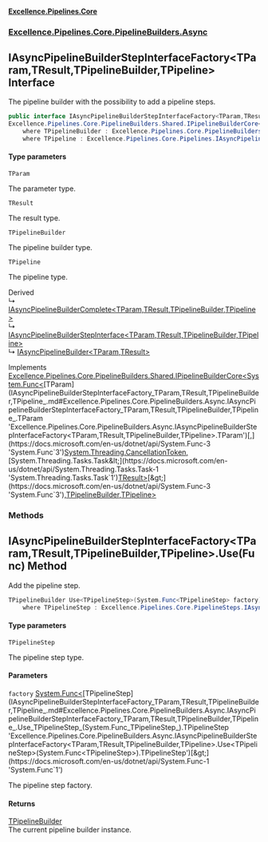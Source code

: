 #### [Excellence.Pipelines.Core](Excellence.Pipelines.md 'Excellence.Pipelines')
### [Excellence.Pipelines.Core.PipelineBuilders.Async](Excellence.Pipelines.md#Excellence.Pipelines.Core.PipelineBuilders.Async 'Excellence.Pipelines.Core.PipelineBuilders.Async')

## IAsyncPipelineBuilderStepInterfaceFactory<TParam,TResult,TPipelineBuilder,TPipeline> Interface

The pipeline builder with the possibility to add a pipeline steps.

```csharp
public interface IAsyncPipelineBuilderStepInterfaceFactory<TParam,TResult,out TPipelineBuilder,out TPipeline> :
Excellence.Pipelines.Core.PipelineBuilders.Shared.IPipelineBuilderCore<System.Func<TParam, System.Threading.CancellationToken, System.Threading.Tasks.Task<TResult>>, TPipelineBuilder, TPipeline>
    where TPipelineBuilder : Excellence.Pipelines.Core.PipelineBuilders.Async.IAsyncPipelineBuilderStepInterfaceFactory<TParam, TResult, TPipelineBuilder, TPipeline>
    where TPipeline : Excellence.Pipelines.Core.Pipelines.IAsyncPipeline<TParam, TResult>
```
#### Type parameters

<a name='Excellence.Pipelines.Core.PipelineBuilders.Async.IAsyncPipelineBuilderStepInterfaceFactory_TParam,TResult,TPipelineBuilder,TPipeline_.TParam'></a>

`TParam`

The parameter type.

<a name='Excellence.Pipelines.Core.PipelineBuilders.Async.IAsyncPipelineBuilderStepInterfaceFactory_TParam,TResult,TPipelineBuilder,TPipeline_.TResult'></a>

`TResult`

The result type.

<a name='Excellence.Pipelines.Core.PipelineBuilders.Async.IAsyncPipelineBuilderStepInterfaceFactory_TParam,TResult,TPipelineBuilder,TPipeline_.TPipelineBuilder'></a>

`TPipelineBuilder`

The pipeline builder type.

<a name='Excellence.Pipelines.Core.PipelineBuilders.Async.IAsyncPipelineBuilderStepInterfaceFactory_TParam,TResult,TPipelineBuilder,TPipeline_.TPipeline'></a>

`TPipeline`

The pipeline type.

Derived  
&#8627; [IAsyncPipelineBuilderComplete&lt;TParam,TResult,TPipelineBuilder,TPipeline&gt;](IAsyncPipelineBuilderComplete_TParam,TResult,TPipelineBuilder,TPipeline_.md 'Excellence.Pipelines.Core.PipelineBuilders.Async.IAsyncPipelineBuilderComplete<TParam,TResult,TPipelineBuilder,TPipeline>')  
&#8627; [IAsyncPipelineBuilderStepInterface&lt;TParam,TResult,TPipelineBuilder,TPipeline&gt;](IAsyncPipelineBuilderStepInterface_TParam,TResult,TPipelineBuilder,TPipeline_.md 'Excellence.Pipelines.Core.PipelineBuilders.Async.IAsyncPipelineBuilderStepInterface<TParam,TResult,TPipelineBuilder,TPipeline>')  
&#8627; [IAsyncPipelineBuilder&lt;TParam,TResult&gt;](IAsyncPipelineBuilder_TParam,TResult_.md 'Excellence.Pipelines.Core.PipelineBuilders.IAsyncPipelineBuilder<TParam,TResult>')

Implements [Excellence.Pipelines.Core.PipelineBuilders.Shared.IPipelineBuilderCore&lt;](IPipelineBuilderCore_TPipelineDelegate,TPipelineBuilder,TPipeline_.md 'Excellence.Pipelines.Core.PipelineBuilders.Shared.IPipelineBuilderCore<TPipelineDelegate,TPipelineBuilder,TPipeline>')[System.Func&lt;](https://docs.microsoft.com/en-us/dotnet/api/System.Func-3 'System.Func`3')[TParam](IAsyncPipelineBuilderStepInterfaceFactory_TParam,TResult,TPipelineBuilder,TPipeline_.md#Excellence.Pipelines.Core.PipelineBuilders.Async.IAsyncPipelineBuilderStepInterfaceFactory_TParam,TResult,TPipelineBuilder,TPipeline_.TParam 'Excellence.Pipelines.Core.PipelineBuilders.Async.IAsyncPipelineBuilderStepInterfaceFactory<TParam,TResult,TPipelineBuilder,TPipeline>.TParam')[,](https://docs.microsoft.com/en-us/dotnet/api/System.Func-3 'System.Func`3')[System.Threading.CancellationToken](https://docs.microsoft.com/en-us/dotnet/api/System.Threading.CancellationToken 'System.Threading.CancellationToken')[,](https://docs.microsoft.com/en-us/dotnet/api/System.Func-3 'System.Func`3')[System.Threading.Tasks.Task&lt;](https://docs.microsoft.com/en-us/dotnet/api/System.Threading.Tasks.Task-1 'System.Threading.Tasks.Task`1')[TResult](IAsyncPipelineBuilderStepInterfaceFactory_TParam,TResult,TPipelineBuilder,TPipeline_.md#Excellence.Pipelines.Core.PipelineBuilders.Async.IAsyncPipelineBuilderStepInterfaceFactory_TParam,TResult,TPipelineBuilder,TPipeline_.TResult 'Excellence.Pipelines.Core.PipelineBuilders.Async.IAsyncPipelineBuilderStepInterfaceFactory<TParam,TResult,TPipelineBuilder,TPipeline>.TResult')[&gt;](https://docs.microsoft.com/en-us/dotnet/api/System.Threading.Tasks.Task-1 'System.Threading.Tasks.Task`1')[&gt;](https://docs.microsoft.com/en-us/dotnet/api/System.Func-3 'System.Func`3')[,](IPipelineBuilderCore_TPipelineDelegate,TPipelineBuilder,TPipeline_.md 'Excellence.Pipelines.Core.PipelineBuilders.Shared.IPipelineBuilderCore<TPipelineDelegate,TPipelineBuilder,TPipeline>')[TPipelineBuilder](IAsyncPipelineBuilderStepInterfaceFactory_TParam,TResult,TPipelineBuilder,TPipeline_.md#Excellence.Pipelines.Core.PipelineBuilders.Async.IAsyncPipelineBuilderStepInterfaceFactory_TParam,TResult,TPipelineBuilder,TPipeline_.TPipelineBuilder 'Excellence.Pipelines.Core.PipelineBuilders.Async.IAsyncPipelineBuilderStepInterfaceFactory<TParam,TResult,TPipelineBuilder,TPipeline>.TPipelineBuilder')[,](IPipelineBuilderCore_TPipelineDelegate,TPipelineBuilder,TPipeline_.md 'Excellence.Pipelines.Core.PipelineBuilders.Shared.IPipelineBuilderCore<TPipelineDelegate,TPipelineBuilder,TPipeline>')[TPipeline](IAsyncPipelineBuilderStepInterfaceFactory_TParam,TResult,TPipelineBuilder,TPipeline_.md#Excellence.Pipelines.Core.PipelineBuilders.Async.IAsyncPipelineBuilderStepInterfaceFactory_TParam,TResult,TPipelineBuilder,TPipeline_.TPipeline 'Excellence.Pipelines.Core.PipelineBuilders.Async.IAsyncPipelineBuilderStepInterfaceFactory<TParam,TResult,TPipelineBuilder,TPipeline>.TPipeline')[&gt;](IPipelineBuilderCore_TPipelineDelegate,TPipelineBuilder,TPipeline_.md 'Excellence.Pipelines.Core.PipelineBuilders.Shared.IPipelineBuilderCore<TPipelineDelegate,TPipelineBuilder,TPipeline>')
### Methods

<a name='Excellence.Pipelines.Core.PipelineBuilders.Async.IAsyncPipelineBuilderStepInterfaceFactory_TParam,TResult,TPipelineBuilder,TPipeline_.Use_TPipelineStep_(System.Func_TPipelineStep_)'></a>

## IAsyncPipelineBuilderStepInterfaceFactory<TParam,TResult,TPipelineBuilder,TPipeline>.Use<TPipelineStep>(Func<TPipelineStep>) Method

Add the pipeline step.

```csharp
TPipelineBuilder Use<TPipelineStep>(System.Func<TPipelineStep> factory)
    where TPipelineStep : Excellence.Pipelines.Core.PipelineSteps.IAsyncPipelineStep<TParam, TResult>;
```
#### Type parameters

<a name='Excellence.Pipelines.Core.PipelineBuilders.Async.IAsyncPipelineBuilderStepInterfaceFactory_TParam,TResult,TPipelineBuilder,TPipeline_.Use_TPipelineStep_(System.Func_TPipelineStep_).TPipelineStep'></a>

`TPipelineStep`

The pipeline step type.
#### Parameters

<a name='Excellence.Pipelines.Core.PipelineBuilders.Async.IAsyncPipelineBuilderStepInterfaceFactory_TParam,TResult,TPipelineBuilder,TPipeline_.Use_TPipelineStep_(System.Func_TPipelineStep_).factory'></a>

`factory` [System.Func&lt;](https://docs.microsoft.com/en-us/dotnet/api/System.Func-1 'System.Func`1')[TPipelineStep](IAsyncPipelineBuilderStepInterfaceFactory_TParam,TResult,TPipelineBuilder,TPipeline_.md#Excellence.Pipelines.Core.PipelineBuilders.Async.IAsyncPipelineBuilderStepInterfaceFactory_TParam,TResult,TPipelineBuilder,TPipeline_.Use_TPipelineStep_(System.Func_TPipelineStep_).TPipelineStep 'Excellence.Pipelines.Core.PipelineBuilders.Async.IAsyncPipelineBuilderStepInterfaceFactory<TParam,TResult,TPipelineBuilder,TPipeline>.Use<TPipelineStep>(System.Func<TPipelineStep>).TPipelineStep')[&gt;](https://docs.microsoft.com/en-us/dotnet/api/System.Func-1 'System.Func`1')

The pipeline step factory.

#### Returns
[TPipelineBuilder](IAsyncPipelineBuilderStepInterfaceFactory_TParam,TResult,TPipelineBuilder,TPipeline_.md#Excellence.Pipelines.Core.PipelineBuilders.Async.IAsyncPipelineBuilderStepInterfaceFactory_TParam,TResult,TPipelineBuilder,TPipeline_.TPipelineBuilder 'Excellence.Pipelines.Core.PipelineBuilders.Async.IAsyncPipelineBuilderStepInterfaceFactory<TParam,TResult,TPipelineBuilder,TPipeline>.TPipelineBuilder')  
The current pipeline builder instance.